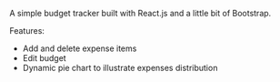 A simple budget tracker built with React.js and a little bit of Bootstrap.

Features: 
- Add and delete expense items
- Edit budget
- Dynamic pie chart to illustrate expenses distribution
